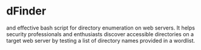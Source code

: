 # dFinder
 and effective bash script for directory enumeration on web servers. It helps security professionals and enthusiasts discover accessible directories on a target web server by testing a list of directory names provided in a wordlist.
